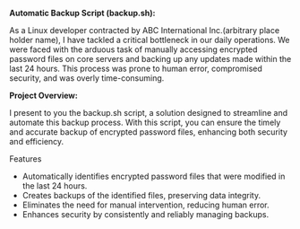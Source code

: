 **Automatic Backup Script (backup.sh):**

As a Linux developer contracted by ABC International Inc.(arbitrary place holder name), I have tackled a critical bottleneck in our daily operations. We were faced with the arduous task of manually accessing encrypted password files on core servers and backing up any updates made within the last 24 hours. This process was prone to human error, compromised security, and was overly time-consuming.

**Project Overview:**

I present to you the backup.sh script, a solution designed to streamline and automate this backup process. With this script, you can ensure the timely and accurate backup of encrypted password files, enhancing both security and efficiency.

Features
- Automatically identifies encrypted password files that were modified in the last 24 hours.
- Creates backups of the identified files, preserving data integrity.
- Eliminates the need for manual intervention, reducing human error.
- Enhances security by consistently and reliably managing backups.
